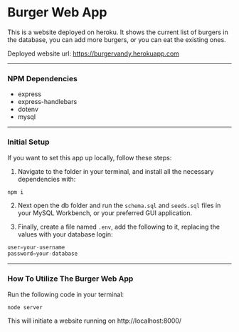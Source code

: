 # Burger Web App

This is a website deployed on heroku. It shows the current list of burgers in the database, you can add more burgers, or you can eat the existing ones.

Deployed website url: https://burgervandy.herokuapp.com

---

### **NPM Dependencies**

* express
* express-handlebars
* dotenv
* mysql

---

### **Initial Setup**
If you want to set this app up locally, follow these steps:

1. Navigate to the folder in your terminal, and install all the necessary dependencies with:

```
npm i
```

2. Next open the db folder and run the `schema.sql` and `seeds.sql` files in your MySQL Workbench, or your preferred GUI application.

3. Finally, create a file named `.env`, add the following to it, replacing the values with your database login:

```js
user=your-username
password=your-database
```

---

### **How To Utilize The Burger Web App**

Run the following code in your terminal:

```
node server
```

This will initiate a website running on http://localhost:8000/